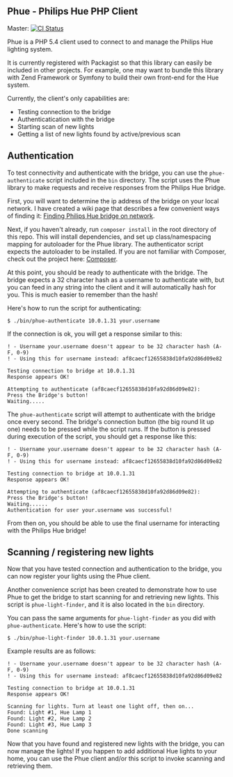 ## Phue - Philips Hue PHP Client

Master: [![CI Status](https://secure.travis-ci.org/sqmk/Phue.png?branch=master)](http://travis-ci.org/sqmk/Phue)

Phue is a PHP 5.4 client used to connect to and manage the Philips Hue lighting system.

It is currently registered with Packagist so that this library can easily be included in other projects. For example, one may want to bundle this library with Zend Framework or Symfony to build their own front-end for the Hue system.

Currently, the client's only capabilities are:
* Testing connection to the bridge
* Authenticatication with the bridge
* Starting scan of new lights
* Getting a list of new lights found by active/previous scan

## Authentication

To test connectivity and authenticate with the bridge, you can use the ```phue-authenticate``` script included in the ```bin``` directory. The script uses the Phue library to make requests and receive responses from the Philips Hue bridge.

First, you will want to determine the ip address of the bridge on your local network. I have created a wiki page that describes a few convenient ways of finding it: [Finding Philips Hue bridge on network](/sqmk/Phue/wiki/Finding-Philips-Hue-bridge-on-network).

Next, if you haven't already, run ```composer install``` in the root directory of this repo. This will install dependencies, and set up class/namespacing mapping for autoloader for the Phue library. The authenticator script expects the autoloader to be installed. If you are not familiar with Composer, check out the project here: [Composer](http://getcomposer.org).

At this point, you should be ready to authenticate with the bridge. The bridge expects a 32 character hash as a username to authenticate with, but you can feed in any string into the client and it will automatically hash for you. This is much easier to remember than the hash!

Here's how to run the script for authenticating:

```
$ ./bin/phue-authenticate 10.0.1.31 your.username
```

If the connection is ok, you will get a response similar to this:

```
! - Username your.username doesn't appear to be 32 character hash (A-F, 0-9)
! - Using this for username instead: af8caecf12655838d10fa92d86d09e82

Testing connection to bridge at 10.0.1.31
Response appears OK!

Attempting to authenticate (af8caecf12655838d10fa92d86d09e82):
Press the Bridge's button!
Waiting.....
```

The ```phue-authenticate``` script will attempt to authenticate with the bridge once every second. The bridge's connection button (the big round lit up one) needs to be pressed while the script runs. If the button is pressed during execution of the script, you should get a response like this:

```
! - Username your.username doesn't appear to be 32 character hash (A-F, 0-9)
! - Using this for username instead: af8caecf12655838d10fa92d86d09e82

Testing connection to bridge at 10.0.1.31
Response appears OK!

Attempting to authenticate (af8caecf12655838d10fa92d86d09e82):
Press the Bridge's button!
Waiting......
Authentication for user your.username was successful!
```

From then on, you should be able to use the final username for interacting with the Philips Hue bridge!

## Scanning / registering new lights

Now that you have tested connection and authentication to the bridge, you can now register your lights using the Phue client.

Another convenience script has been created to demonstrate how to use Phue to get the bridge to start scanning for and retrieving new lights. This script is ```phue-light-finder```, and it is also located in the ```bin``` directory.

You can pass the same arguments for ```phue-light-finder``` as you did with ```phue-authenticate```. Here's how to use the script:

```
$ ./bin/phue-light-finder 10.0.1.31 your.username
```

Example results are as follows:

```
! - Username your.username doesn't appear to be 32 character hash (A-F, 0-9)
! - Using this for username instead: af8caecf12655838d10fa92d86d09e82

Testing connection to bridge at 10.0.1.31
Response appears OK!

Scanning for lights. Turn at least one light off, then on...
Found: Light #1, Hue Lamp 1
Found: Light #2, Hue Lamp 2
Found: Light #3, Hue Lamp 3
Done scanning
```

Now that you have found and registered new lights with the bridge, you can now manage the lights! If you happen to add additional Hue lights to your home, you can use the Phue client and/or this script to invoke scanning and retrieving them.